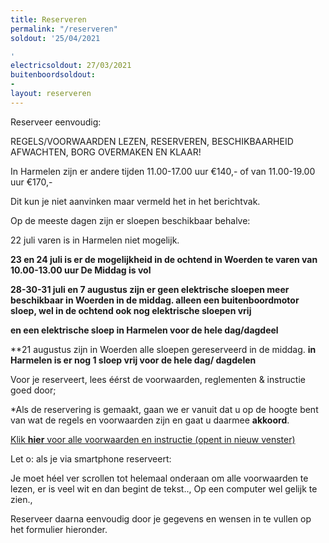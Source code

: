 ```yaml
---
title: Reserveren
permalink: "/reserveren"
soldout: '25/04/2021

'
electricsoldout: 27/03/2021
buitenboordsoldout:
- 
layout: reserveren
---
```



Reserveer eenvoudig:

REGELS/VOORWAARDEN LEZEN, RESERVEREN, BESCHIKBAARHEID AFWACHTEN, BORG OVERMAKEN EN KLAAR! 

In Harmelen zijn er andere tijden 
11.00-17.00 uur €140,-
 of 
van 11.00-19.00 uur €170,- 

Dit kun je niet aanvinken maar vermeld het in het berichtvak.


Op de meeste dagen zijn er sloepen beschikbaar behalve: 

22 juli varen is in Harmelen niet mogelijk.

**23 en 24 juli is er de mogelijkheid in de ochtend in Woerden te varen van 10.00-13.00 uur 
De Middag is vol**

**28-30-31 juli en 7 augustus zijn er geen elektrische sloepen meer beschikbaar in Woerden in de middag. alleen een buitenboordmotor sloep, 
wel in de ochtend ook nog elektrische sloepen vrij** 

**en een elektrische sloep in Harmelen voor de hele dag/dagdeel**

**21 augustus zijn in Woerden alle sloepen gereserveerd in de middag.
**in Harmelen is er nog 1 sloep vrij voor de hele dag/ dagdelen**

Voor je reserveert, lees éérst de voorwaarden, reglementen & instructie goed door;

*Als de reservering is gemaakt, gaan we er vanuit dat u op de hoogte bent van wat de regels en voorwaarden zijn en gaat u daarmee **akkoord**.

[Klik **hier** voor alle voorwaarden en instructie (opent in nieuw venster)](http://descheepsjongens.nl/voorwaarden)

Let o: als je via smartphone reserveert: 

Je moet héel ver scrollen tot helemaal onderaan om alle voorwaarden te lezen, er is veel wit en dan begint de tekst.., Op een computer wel gelijk te zien., 

Reserveer daarna eenvoudig door je gegevens en wensen in te vullen op het formulier hieronder.
